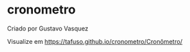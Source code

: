 # cronometro

Criado por Gustavo Vasquez 

Visualize em https://tafuso.github.io/cronometro/Cronômetro/
